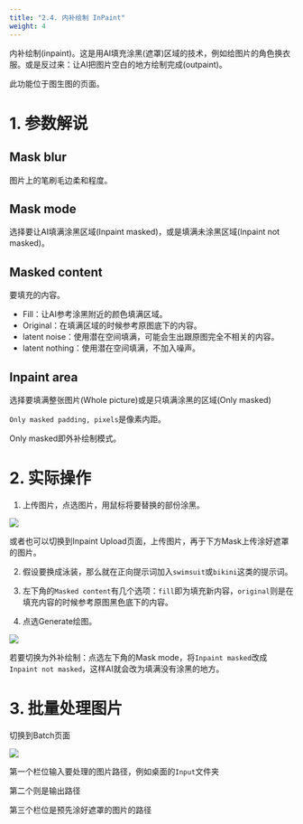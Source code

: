 ```yaml
---
title: "2.4. 内补绘制 InPaint"
weight: 4
---
```


内补绘制(inpaint)。这是用AI填充涂黑(遮罩)区域的技术，例如给图片的角色换衣服。或是反过来：让AI把图片空白的地方绘制完成(outpaint)。

此功能位于图生图的页面。


# 1. 参数解说

## Mask blur

图片上的笔刷毛边柔和程度。

## Mask mode

选择要让AI填满涂黑区域(Inpaint masked)，或是填满未涂黑区域(Inpaint not masked)。

## Masked content

要填充的内容。

- Fill：让AI参考涂黑附近的颜色填满区域。
- Original：在填满区域的时候参考原图底下的内容。
- latent noise：使用潜在空间填满，可能会生出跟原图完全不相关的内容。
- latent nothing：使用潜在空间填满，不加入噪声。


## Inpaint area

选择要填满整张图片(Whole picture)或是只填满涂黑的区域(Only masked)

`Only masked padding, pixels`是像素内距。

Only masked即外补绘制模式。


# 2. 实际操作

1. 上传图片，点选图片，用鼠标将要替换的部份涂黑。

![](../../../images/ZU9XkZU.webp)

或者也可以切换到Inpaint Upload页面，上传图片，再于下方Mask上传涂好遮罩的图片。

2. 假设要换成泳装，那么就在正向提示词加入`swimsuit`或`bikini`这类的提示词。

3. 左下角的`Masked content`有几个选项：`fill`即为填充新内容，`original`则是在填充内容的时候参考原图黑色底下的内容。

4. 点选Generate绘图。

![](../../../images/LIxlFVA.webp)

若要切换为外补绘制：点选左下角的Mask mode，将`Inpaint masked`改成`Inpaint not masked`，这样AI就会改为填满没有涂黑的地方。


# 3. 批量处理图片

切换到Batch页面

![](../../../images/Screenshot_20230420_143750.webp)

第一个栏位输入要处理的图片路径，例如桌面的`Input`文件夹

第二个则是输出路径

第三个栏位是预先涂好遮罩的图片的路径
